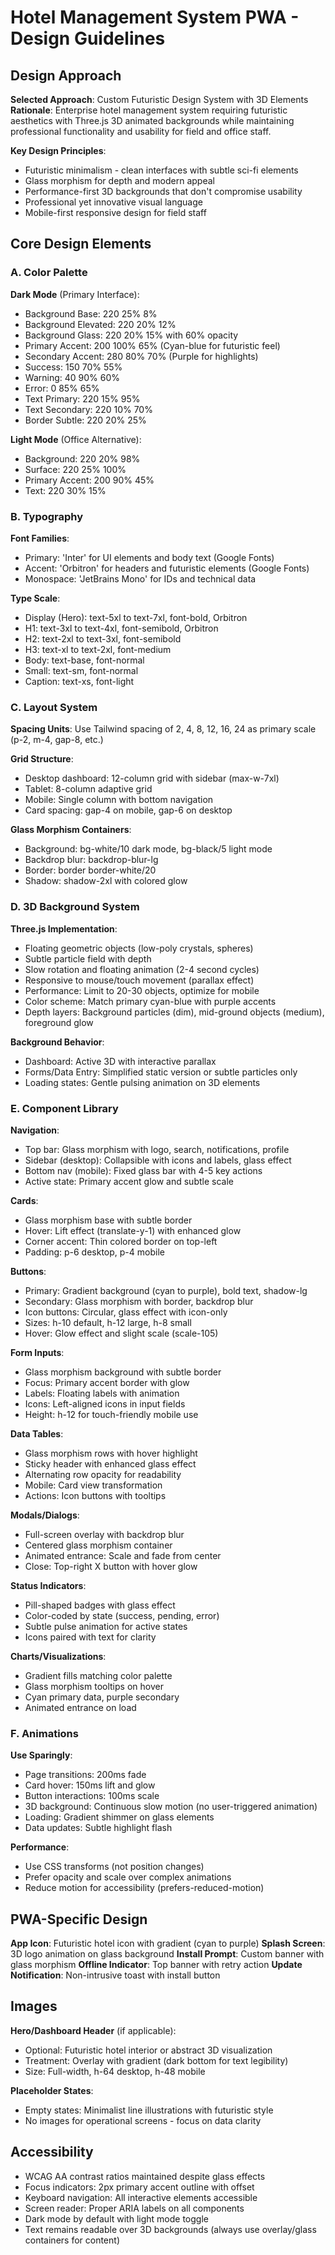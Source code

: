 # Hotel Management System PWA - Design Guidelines

## Design Approach

**Selected Approach**: Custom Futuristic Design System with 3D Elements
**Rationale**: Enterprise hotel management system requiring futuristic aesthetics with Three.js 3D animated backgrounds while maintaining professional functionality and usability for field and office staff.

**Key Design Principles**:
- Futuristic minimalism - clean interfaces with subtle sci-fi elements
- Glass morphism for depth and modern appeal
- Performance-first 3D backgrounds that don't compromise usability
- Professional yet innovative visual language
- Mobile-first responsive design for field staff

## Core Design Elements

### A. Color Palette

**Dark Mode** (Primary Interface):
- Background Base: 220 25% 8%
- Background Elevated: 220 20% 12%
- Background Glass: 220 20% 15% with 60% opacity
- Primary Accent: 200 100% 65% (Cyan-blue for futuristic feel)
- Secondary Accent: 280 80% 70% (Purple for highlights)
- Success: 150 70% 55%
- Warning: 40 90% 60%
- Error: 0 85% 65%
- Text Primary: 220 15% 95%
- Text Secondary: 220 10% 70%
- Border Subtle: 220 20% 25%

**Light Mode** (Office Alternative):
- Background: 220 20% 98%
- Surface: 220 25% 100%
- Primary Accent: 200 90% 45%
- Text: 220 30% 15%

### B. Typography

**Font Families**:
- Primary: 'Inter' for UI elements and body text (Google Fonts)
- Accent: 'Orbitron' for headers and futuristic elements (Google Fonts)
- Monospace: 'JetBrains Mono' for IDs and technical data

**Type Scale**:
- Display (Hero): text-5xl to text-7xl, font-bold, Orbitron
- H1: text-3xl to text-4xl, font-semibold, Orbitron
- H2: text-2xl to text-3xl, font-semibold
- H3: text-xl to text-2xl, font-medium
- Body: text-base, font-normal
- Small: text-sm, font-normal
- Caption: text-xs, font-light

### C. Layout System

**Spacing Units**: Use Tailwind spacing of 2, 4, 8, 12, 16, 24 as primary scale (p-2, m-4, gap-8, etc.)

**Grid Structure**:
- Desktop dashboard: 12-column grid with sidebar (max-w-7xl)
- Tablet: 8-column adaptive grid
- Mobile: Single column with bottom navigation
- Card spacing: gap-4 on mobile, gap-6 on desktop

**Glass Morphism Containers**:
- Background: bg-white/10 dark mode, bg-black/5 light mode
- Backdrop blur: backdrop-blur-lg
- Border: border border-white/20
- Shadow: shadow-2xl with colored glow

### D. 3D Background System

**Three.js Implementation**:
- Floating geometric objects (low-poly crystals, spheres)
- Subtle particle field with depth
- Slow rotation and floating animation (2-4 second cycles)
- Responsive to mouse/touch movement (parallax effect)
- Performance: Limit to 20-30 objects, optimize for mobile
- Color scheme: Match primary cyan-blue with purple accents
- Depth layers: Background particles (dim), mid-ground objects (medium), foreground glow

**Background Behavior**:
- Dashboard: Active 3D with interactive parallax
- Forms/Data Entry: Simplified static version or subtle particles only
- Loading states: Gentle pulsing animation on 3D elements

### E. Component Library

**Navigation**:
- Top bar: Glass morphism with logo, search, notifications, profile
- Sidebar (desktop): Collapsible with icons and labels, glass effect
- Bottom nav (mobile): Fixed glass bar with 4-5 key actions
- Active state: Primary accent glow and subtle scale

**Cards**:
- Glass morphism base with subtle border
- Hover: Lift effect (translate-y-1) with enhanced glow
- Corner accent: Thin colored border on top-left
- Padding: p-6 desktop, p-4 mobile

**Buttons**:
- Primary: Gradient background (cyan to purple), bold text, shadow-lg
- Secondary: Glass morphism with border, backdrop blur
- Icon buttons: Circular, glass effect with icon-only
- Sizes: h-10 default, h-12 large, h-8 small
- Hover: Glow effect and slight scale (scale-105)

**Form Inputs**:
- Glass morphism background with subtle border
- Focus: Primary accent border with glow
- Labels: Floating labels with animation
- Icons: Left-aligned icons in input fields
- Height: h-12 for touch-friendly mobile use

**Data Tables**:
- Glass morphism rows with hover highlight
- Sticky header with enhanced glass effect
- Alternating row opacity for readability
- Mobile: Card view transformation
- Actions: Icon buttons with tooltips

**Modals/Dialogs**:
- Full-screen overlay with backdrop blur
- Centered glass morphism container
- Animated entrance: Scale and fade from center
- Close: Top-right X button with hover glow

**Status Indicators**:
- Pill-shaped badges with glass effect
- Color-coded by state (success, pending, error)
- Subtle pulse animation for active states
- Icons paired with text for clarity

**Charts/Visualizations**:
- Gradient fills matching color palette
- Glass morphism tooltips on hover
- Cyan primary data, purple secondary
- Animated entrance on load

### F. Animations

**Use Sparingly**:
- Page transitions: 200ms fade
- Card hover: 150ms lift and glow
- Button interactions: 100ms scale
- 3D background: Continuous slow motion (no user-triggered animation)
- Loading: Gradient shimmer on glass elements
- Data updates: Subtle highlight flash

**Performance**:
- Use CSS transforms (not position changes)
- Prefer opacity and scale over complex animations
- Reduce motion for accessibility (prefers-reduced-motion)

## PWA-Specific Design

**App Icon**: Futuristic hotel icon with gradient (cyan to purple)
**Splash Screen**: 3D logo animation on glass background
**Install Prompt**: Custom banner with glass morphism
**Offline Indicator**: Top banner with retry action
**Update Notification**: Non-intrusive toast with install button

## Images

**Hero/Dashboard Header** (if applicable):
- Optional: Futuristic hotel interior or abstract 3D visualization
- Treatment: Overlay with gradient (dark bottom for text legibility)
- Size: Full-width, h-64 desktop, h-48 mobile

**Placeholder States**:
- Empty states: Minimalist line illustrations with futuristic style
- No images for operational screens - focus on data clarity

## Accessibility

- WCAG AA contrast ratios maintained despite glass effects
- Focus indicators: 2px primary accent outline with offset
- Keyboard navigation: All interactive elements accessible
- Screen reader: Proper ARIA labels on all components
- Dark mode by default with light mode toggle
- Text remains readable over 3D backgrounds (always use overlay/glass containers for content)